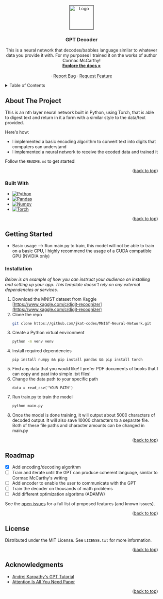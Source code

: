 <!-- PROJECT LOGO -->
<br />
<div align="center">
  <a href="">
    <img src="https://www.washingtonpost.com/resizer/2sIm8CkBmFnHUp_7nKgB1jsw-cM=/arc-anglerfish-washpost-prod-washpost/public/6Y2CV66OA5AU5KB3IGANEXDXGM.jpg" alt="Logo" width="80" height="80">
  </a>

  <h3 align="center">GPT Decoder</h3>

  <p align="center">
    This is a neural network that decodes/babbles language similar to whatever data you provide it with. For my purposes I trained it on the works of author Cormac McCarthy!
    <br />
    <a href="https://github.com/jkat-codes/MNIST-Neural-Network"><strong>Explore the docs »</strong></a>
    <br />
    <br />
    ·
    <a href="https://github.com/jkat-cdoes/MNIST-Neural-Network/issues/new?labels=bug&template=bug-report---.md">Report Bug</a>
    ·
    <a href="https://github.com/jkat-codes/MNIST-Neural-Network/issues/new?labels=enhancement&template=feature-request---.md">Request Feature</a>
  </p>
</div>

<!-- TABLE OF CONTENTS -->
<details>
  <summary>Table of Contents</summary>
  <ol>
    <li>
      <a href="#about-the-project">About The Project</a>
      <ul>
        <li><a href="#built-with">Built With</a></li>
      </ul>
    </li>
    <li>
      <a href="#getting-started">Getting Started</a>
      <ul>
        <li><a href="#installation">Installation</a></li>
      </ul>
    </li>
    <li><a href="#roadmap">Roadmap</a></li>
    <li><a href="#license">License</a></li>
    <li><a href="#acknowledgments">Acknowledgments</a></li>
  </ol>
</details>

<!-- ABOUT THE PROJECT -->

## About The Project

This is an nth layer neural network built in Python, using Torch, that is able to digest text and return in it a form with a similar style to the data/text provided.

Here's how:

- I implemented a basic encoding algorithm to convert text into digits that computers can understand
- I implemented a neural network to receive the ecoded data and trained it

Follow the `README.md` to get started!

<p align="right">(<a href="#readme-top">back to top</a>)</p>

### Built With

- [![Python][python.io]][python-url]
- [![Pandas][pandas.io]][pandas-url]
- [![Numpy][numpy.io]][numpy-url]
- [![Torch][torch.io]][torch-url]

<p align="right">(<a href="#readme-top">back to top</a>)</p>

<!-- GETTING STARTED -->

## Getting Started

- Basic usage --> Run main.py to train, this model will not be able to train on a basic CPU, I highly recommend the usage of a CUDA compatible GPU (NVIDIA only)

### Installation

_Below is an example of how you can instruct your audience on installing and setting up your app. This template doesn't rely on any external dependencies or services._

1. Download the MNIST dataset from Kaggle [https://www.kaggle.com/c/digit-recognizer](https://www.kaggle.com/c/digit-recognizer)
2. Clone the repo
   ```sh
   git clone https://github.com/jkat-codes/MNIST-Neural-Network.git
   ```
3. Create a Python virtual environment
   ```sh
   python -m venv venv
   ```
4. Install required dependencies
   ```
   pip install numpy && pip install pandas && pip install torch
   ```
5. Find any data that you would like! I prefer PDF documents of books that I can copy and past into simple .txt files!
6. Change the data path to your specific path
   ```
   data = read_csv('YOUR PATH')
   ```
7. Run train.py to train the model
   ```sh
   python main.py
   ```
8. Once the model is done training, it will output about 5000 characters of decoded output. It will also save 10000 characters to a separate file. Both of these file paths and character amounts can be changed in main.py

<p align="right">(<a href="#readme-top">back to top</a>)</p>

<!-- ROADMAP -->

## Roadmap

- [x] Add encoding/decoding algorithm
- [ ] Train and iterate until the GPT can produce coherent language, similar to Cormac McCarthy's writing
- [ ] Add encoder to enable the user to communicate with the GPT
- [ ] Train the decoder on thousands of math problems
- [ ] Add different optimization algoritms (ADAMW)

See the [open issues](https://github.com/jkat-codes/MNIST-Neural-Network/issues) for a full list of proposed features (and known issues).

<p align="right">(<a href="#readme-top">back to top</a>)</p>

<!-- LICENSE -->

## License

Distributed under the MIT License. See `LICENSE.txt` for more information.

<p align="right">(<a href="#readme-top">back to top</a>)</p>

<!-- ACKNOWLEDGMENTS -->

## Acknowledgments

- [Andrej Karpathy's GPT Tutorial](https://www.youtube.com/watch?v=kCc8FmEb1nY&t=6125s)
- [Attention Is All You Need Paper](https://arxiv.org/abs/1706.03762)

<p align="right">(<a href="#readme-top">back to top</a>)</p>

<!-- MARKDOWN LINKS & IMAGES -->
<!-- https://www.markdownguide.org/basic-syntax/#reference-style-links -->

[python.io]: https://img.shields.io/badge/python-3670A0?style=for-the-badge&logo=python&logoColor=ffdd54
[python-url]: https://www.python.org/
[pandas.io]: https://img.shields.io/badge/-Pandas-333333?style=flat&logo=pandas
[pandas-url]: https://pandas.pydata.org/
[numpy.io]: https://img.shields.io/badge/Numpy-777BB4?style=for-the-badge&logo=numpy&logoColor=white
[numpy-url]: https://numpy.org/
[torch.io]: https://img.shields.io/badge/PyTorch-EE4C2C?style=for-the-badge&logo=pytorch&logoColor=white
[torch-url]: https://pytorch.org
